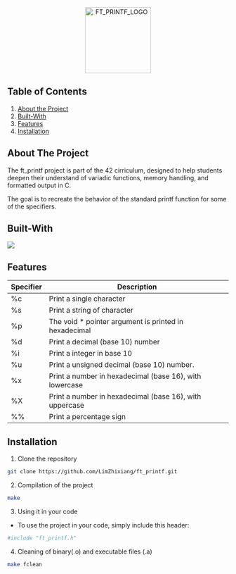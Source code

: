 <div align="center">
	<img src="https://github.com/user-attachments/assets/537cd932-8274-4d9e-9925-ab36da030103" alt="FT_PRINTF_LOGO" width="150px">
</div>

## Table of Contents

1. [About the Project](#about-the-project)
2. [Built-With](#built-with)
3. [Features](#features)
4. [Installation](#installation)

## About The Project
The ft_printf project is part of the 42 cirriculum, designed to help students deepen their understand of variadic functions, memory handling, and formatted output in C.

The goal is to recreate the behavior of the standard printf function for some of the specifiers.

## Built-With
<img src="https://skillicons.dev/icons?i=c">

## Features

<table>
	<thead>
		<tr>
			<th>Specifier</th>
			<th>Description</th>
		</tr>
	</thead>
	<tbody>
		<tr>
			<td>%c</td>
			<td>Print a single character</td>
		</tr>
		<tr>
			<td>%s</td>
			<td>Print a string of character</td>
		</tr>
		<tr>
			<td>%p</td>
			<td>The void * pointer argument is printed in hexadecimal</td>
		</tr>
		<tr>
			<td>%d</td>
			<td>Print a decimal (base 10) number</td>
		</tr>
		<tr>
			<td>%i</td>
			<td>Print a integer in base 10</td>
		</tr>
		<tr>
			<td>%u</td>
			<td>Print a unsigned decimal (base 10) number.</td>
		</tr>
		<tr>
			<td>%x</td>
			<td>Print a number in hexadecimal (base 16), with lowercase</td>
		</tr>
		<tr>
			<td>%X</td>
			<td>Print a number in hexadecimal (base 16), with uppercase</td>
		</tr>
		<tr>
			<td>%%</td>
			<td>Print a percentage sign</td>
		</tr>
	</tbody>
</table>

## Installation

1. Clone the repository
````bash
git clone https://github.com/LimZhixiang/ft_printf.git
````
2. Compilation of the project
````bash
make
````
3. Using it in your code
- To use the project in your code, simply include this header:
````bash
#include "ft_printf.h"
````
4. Cleaning of binary(.o) and executable files (.a)
````bash
make fclean
````